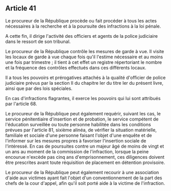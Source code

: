 Article 41
----
Le procureur de la République procède ou fait procéder à tous les actes
nécessaires à la recherche et à la poursuite des infractions à la loi pénale.

A cette fin, il dirige l'activité des officiers et agents de la police
judiciaire dans le ressort de son tribunal.

Le procureur de la République contrôle les mesures de garde à vue. Il visite les
locaux de garde à vue chaque fois qu'il l'estime nécessaire et au moins une fois
par trimestre ; il tient à cet effet un registre répertoriant le nombre et la
fréquence des contrôles effectués dans ces différents locaux.

Il a tous les pouvoirs et prérogatives attachés à la qualité d'officier de
police judiciaire prévus par la section II du chapitre Ier du titre Ier du
présent livre, ainsi que par des lois spéciales.

En cas d'infractions flagrantes, il exerce les pouvoirs qui lui sont attribués
par l'article 68.

Le procureur de la République peut également requérir, suivant les cas, le
service pénitentiaire d'insertion et de probation, le service compétent de
l'éducation surveillée ou toute personne habilitée dans les conditions prévues
par l'article 81, sixième alinéa, de vérifier la situation matérielle, familiale
et sociale d'une personne faisant l'objet d'une enquête et de l'informer sur les
mesures propres à favoriser l'insertion sociale de l'intéressé. En cas de
poursuites contre un majeur âgé de moins de vingt et un ans au moment de la
commission de l'infraction, lorsque la peine encourue n'excède pas cinq ans
d'emprisonnement, ces diligences doivent être prescrites avant toute réquisition
de placement en détention provisoire.

Le procureur de la République peut également recourir à une association d'aide
aux victimes ayant fait l'objet d'un conventionnement de la part des chefs de la
cour d'appel, afin qu'il soit porté aide à la victime de l'infraction.
